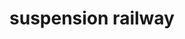 ---
layout: travel&places
title: suspension railway
emoji: suspension_railway
permalink: 🚟.html
image: assets/img/3moji/suspension_railway.png
---